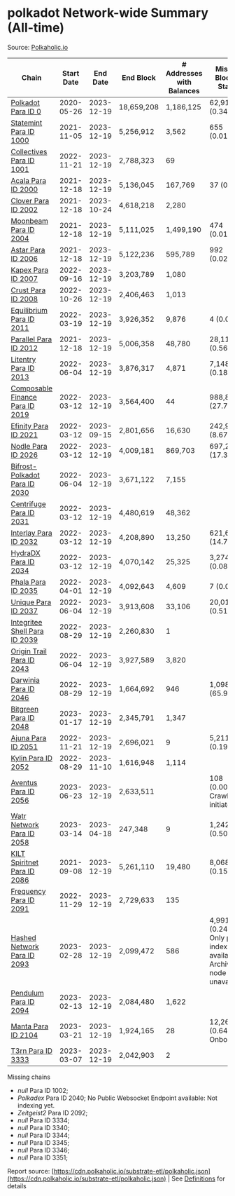 # polkadot Network-wide Summary (All-time)

Source: [Polkaholic.io](https://polkaholic.io)


| Chain            | Start Date | End Date | End Block | # Addresses with Balances | Missing Blocks / Status |
| ---------------- | ---------- | ---------| --------- | ------------------------- | ----------------------- |
| [Polkadot Para ID 0](/polkadot/0-polkadot) | 2020-05-26 | 2023-12-19 | 18,659,208 |  1,186,125 | 62,915 (0.34%)  |
| [Statemint Para ID 1000](/polkadot/1000-statemint) | 2021-11-05 | 2023-12-19 | 5,256,912 |  3,562 | 655 (0.01%)  |
| [Collectives Para ID 1001](/polkadot/1001-collectives) | 2022-11-21 | 2023-12-19 | 2,788,323 |  69 |    |
| [Acala Para ID 2000](/polkadot/2000-acala) | 2021-12-18 | 2023-12-19 | 5,136,045 |  167,769 | 37 (0.00%)  |
| [Clover Para ID 2002](/polkadot/2002-clover) | 2021-12-18 | 2023-10-24 | 4,618,218 |  2,280 |    |
| [Moonbeam Para ID 2004](/polkadot/2004-moonbeam) | 2021-12-18 | 2023-12-19 | 5,111,025 |  1,499,190 | 474 (0.01%)  |
| [Astar Para ID 2006](/polkadot/2006-astar) | 2021-12-18 | 2023-12-19 | 5,122,236 |  595,789 | 992 (0.02%)  |
| [Kapex Para ID 2007](/polkadot/2007-kapex) | 2022-09-16 | 2023-12-19 | 3,203,789 |  1,080 |    |
| [Crust Para ID 2008](/polkadot/2008-crust) | 2022-10-26 | 2023-12-19 | 2,406,463 |  1,013 |    |
| [Equilibrium Para ID 2011](/polkadot/2011-equilibrium) | 2022-03-19 | 2023-12-19 | 3,926,352 |  9,876 | 4 (0.00%)  |
| [Parallel Para ID 2012](/polkadot/2012-parallel) | 2021-12-18 | 2023-12-19 | 5,006,358 |  48,780 | 28,112 (0.56%)  |
| [Litentry Para ID 2013](/polkadot/2013-litentry) | 2022-06-04 | 2023-12-19 | 3,876,317 |  4,871 | 7,148 (0.18%)  |
| [Composable Finance Para ID 2019](/polkadot/2019-composable) | 2022-03-12 | 2023-12-19 | 3,564,400 |  44 | 988,805 (27.74%)  |
| [Efinity Para ID 2021](/polkadot/2021-efinity) | 2022-03-12 | 2023-09-15 | 2,801,656 |  16,630 | 242,949 (8.67%)  |
| [Nodle Para ID 2026](/polkadot/2026-nodle) | 2022-03-12 | 2023-12-19 | 4,009,181 |  869,703 | 697,249 (17.39%)  |
| [Bifrost-Polkadot Para ID 2030](/polkadot/2030-bifrost-dot) | 2022-06-04 | 2023-12-19 | 3,671,122 |  7,155 |    |
| [Centrifuge Para ID 2031](/polkadot/2031-centrifuge) | 2022-03-12 | 2023-12-19 | 4,480,619 |  48,362 |    |
| [Interlay Para ID 2032](/polkadot/2032-interlay) | 2022-03-12 | 2023-12-19 | 4,208,890 |  13,250 | 621,626 (14.77%)  |
| [HydraDX Para ID 2034](/polkadot/2034-hydradx) | 2022-03-12 | 2023-12-19 | 4,070,142 |  25,325 | 3,274 (0.08%)  |
| [Phala Para ID 2035](/polkadot/2035-phala) | 2022-04-01 | 2023-12-19 | 4,092,643 |  4,609 | 7 (0.00%)  |
| [Unique Para ID 2037](/polkadot/2037-unique) | 2022-06-04 | 2023-12-19 | 3,913,608 |  33,106 | 20,019 (0.51%)  |
| [Integritee Shell Para ID 2039](/polkadot/2039-integritee-shell) | 2022-08-29 | 2023-12-19 | 2,260,830 |  1 |    |
| [Origin Trail Para ID 2043](/polkadot/2043-origintrail) | 2022-06-04 | 2023-12-19 | 3,927,589 |  3,820 |    |
| [Darwinia Para ID 2046](/polkadot/2046-darwinia) | 2022-08-29 | 2023-12-19 | 1,664,692 |  946 | 1,098,047 (65.96%)  |
| [Bitgreen Para ID 2048](/polkadot/2048-bitgreen) | 2023-01-17 | 2023-12-19 | 2,345,791 |  1,347 |    |
| [Ajuna Para ID 2051](/polkadot/2051-ajuna) | 2022-11-21 | 2023-12-19 | 2,696,021 |  9 | 5,211 (0.19%)  |
| [Kylin Para ID 2052](/polkadot/2052-kylin) | 2022-08-29 | 2023-11-10 | 1,616,948 |  1,114 |    |
| [Aventus Para ID 2056](/polkadot/2056-aventus) | 2023-06-23 | 2023-12-19 | 2,633,511 |   | 108 (0.00%) Crawling initiated |
| [Watr Network Para ID 2058](/polkadot/2058-watr) | 2023-03-14 | 2023-04-18 | 247,348 |  9 | 1,242 (0.50%)  |
| [KILT Spiritnet Para ID 2086](/polkadot/2086-kilt) | 2021-09-08 | 2023-12-19 | 5,261,110 |  19,480 | 8,068 (0.15%)  |
| [Frequency Para ID 2091](/polkadot/2091-frequency) | 2022-11-29 | 2023-12-19 | 2,729,633 |  135 |    |
| [Hashed Network Para ID 2093](/polkadot/2093-hashed) | 2023-02-28 | 2023-12-19 | 2,099,472 |  586 | 4,991 (0.24%) Only partial index available: Archive node unavailable |
| [Pendulum Para ID 2094](/polkadot/2094-pendulum) | 2023-02-13 | 2023-12-19 | 2,084,480 |  1,622 |    |
| [Manta Para ID 2104](/polkadot/2104-manta) | 2023-03-21 | 2023-12-19 | 1,924,165 |  28 | 12,262 (0.64%) Onboarding |
| [T3rn Para ID 3333](/polkadot/3333-t3rn) | 2023-03-07 | 2023-12-19 | 2,042,903 |  2 |    |

Missing chains


* *null* Para ID 1002; 
* *Polkadex* Para ID 2040; No Public Websocket Endpoint available: Not indexing yet.
* *Zeitgeist2* Para ID 2092; 
* *null* Para ID 3334; 
* *null* Para ID 3340; 
* *null* Para ID 3344; 
* *null* Para ID 3345; 
* *null* Para ID 3346; 
* *null* Para ID 3351; 

Report source: [https://cdn.polkaholic.io/substrate-etl/polkaholic.json](https://cdn.polkaholic.io/substrate-etl/polkaholic.json) | See [Definitions](/DEFINITIONS.md) for details
